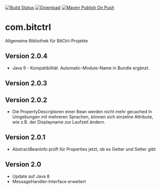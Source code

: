 [![Build Status](https://travis-ci.org/bitctrl/com.bitctrl.svg?branch=master)](https://travis-ci.org/bitctrl/com.bitctrl)
[![Download](https://api.bintray.com/packages/bitctrl/maven/com.bitctrl/images/download.svg)](https://bintray.com/bitctrl/maven/com.bitctrl)
[![Maven Publish On Push](https://github.com/bitctrl/com.bitctrl/actions/workflows/maven-publish-on-push.yml/badge.svg)](https://github.com/bitctrl/com.bitctrl/actions/workflows/maven-publish-on-push.yml)

# com.bitctrl
Allgemeine Bibliothek für BitCtrl-Projekte

## Version 2.0.4

- Java 9 - Kompatibilität: Automatic-Module-Name in Bundle ergänzt.

## Version 2.0.3

## Version 2.0.2
- Die PropertyDescriptoren einer Bean werden nicht mehr gecached
  In Umgebungen mit mehreren Sprachen, können sich einzelne Attribute, wie
  z.B. der Displayname zur Laufzeit ändern.

## Version 2.0.1
- AbstractBeanInfo prüft für Properties jetzt, ob es Getter und Setter gibt

## Version 2.0
- Update auf Java 8
- MessageHandler-Interface erweitert


